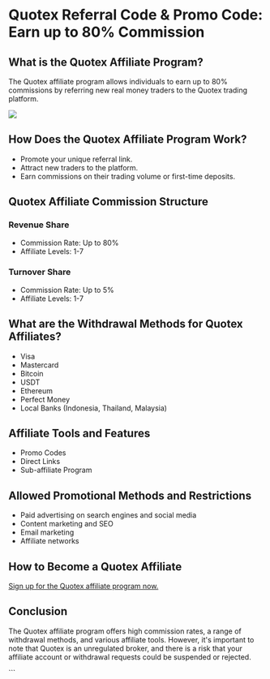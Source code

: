 # Quotex Referral Code & Promo Code: Earn up to 80% Commission

## What is the Quotex Affiliate Program?

The Quotex affiliate program allows individuals to earn up to 80%
commissions by referring new real money traders to the Quotex trading
platform.

[![](https://static.quotex.io/files/4_en/300_250.jpg)](https://traff.sbs/brokerqxlid)

## How Does the Quotex Affiliate Program Work?

-   Promote your unique referral link.
-   Attract new traders to the platform.
-   Earn commissions on their trading volume or first-time deposits.

## Quotex Affiliate Commission Structure

### Revenue Share

-   Commission Rate: Up to 80%
-   Affiliate Levels: 1-7

### Turnover Share

-   Commission Rate: Up to 5%
-   Affiliate Levels: 1-7

## What are the Withdrawal Methods for Quotex Affiliates?

-   Visa
-   Mastercard
-   Bitcoin
-   USDT
-   Ethereum
-   Perfect Money
-   Local Banks (Indonesia, Thailand, Malaysia)

## Affiliate Tools and Features

-   Promo Codes
-   Direct Links
-   Sub-affiliate Program

## Allowed Promotional Methods and Restrictions

-   Paid advertising on search engines and social media
-   Content marketing and SEO
-   Email marketing
-   Affiliate networks

## How to Become a Quotex Affiliate

[Sign up for the Quotex affiliate program
now.](\%22https://traff.sbs/brokerqxsignup\%22)

## Conclusion

The Quotex affiliate program offers high commission rates, a range of
withdrawal methods, and various affiliate tools. However, it\'s
important to note that Quotex is an unregulated broker, and there is a
risk that your affiliate account or withdrawal requests could be
suspended or rejected.

\`\`\`


